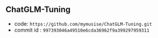 
## ChatGLM-Tuning

- code: `https://github.com/mymusise/ChatGLM-Tuning.git`
- commit id : `997393046a49510e6cda36962f9a399297959311`


